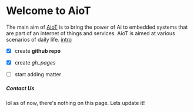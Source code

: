 # Welcome to AioT

The main aim of [AioT](https://ganeshteja.github.io/aiot) is to bring the power of Ai to embedded systems that are part of an internet of things and services. AioT is aimed at various scenarios of daily life. [intro](./intro)

- [x] create **github repo**
- [x] create *gh_pages*
- [ ] start adding matter



##### Contact Us

lol as of now, there's nothing on this page. Lets update it!

